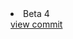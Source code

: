 <li> Beta 4 <a href="http://github.com/4nto/bba/commit/fd6176889a854c3bbc3286eea52eeb7f0dac8e14"><br /> view commit</a></li> 